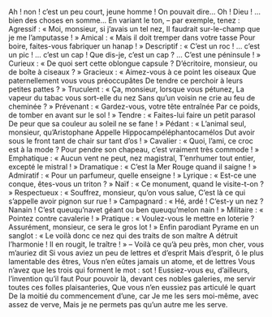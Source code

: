 Ah ! non ! c’est un peu court, jeune homme !
On pouvait dire… Oh ! Dieu ! … bien des choses en somme…
En variant le ton, – par exemple, tenez :
Agressif : « Moi, monsieur, si j’avais un tel nez,
Il faudrait sur-le-champ que je me l’amputasse ! »
Amical : « Mais il doit tremper dans votre tasse
Pour boire, faites-vous fabriquer un hanap ! »
Descriptif : « C’est un roc ! … c’est un pic ! … c’est un cap !
Que dis-je, c’est un cap ? … C’est une péninsule ! »
Curieux : « De quoi sert cette oblongue capsule ?
D’écritoire, monsieur, ou de boîte à ciseaux ? »
Gracieux : « Aimez-vous à ce point les oiseaux
Que paternellement vous vous préoccupâtes
De tendre ce perchoir à leurs petites pattes ? »
Truculent : « Ça, monsieur, lorsque vous pétunez,
La vapeur du tabac vous sort-elle du nez
Sans qu’un voisin ne crie au feu de cheminée ? »
Prévenant : « Gardez-vous, votre tête entraînée
Par ce poids, de tomber en avant sur le sol ! »
Tendre : « Faites-lui faire un petit parasol
De peur que sa couleur au soleil ne se fane ! »
Pédant : « L’animal seul, monsieur, qu’Aristophane
Appelle Hippocampéléphantocamélos
Dut avoir sous le front tant de chair sur tant d’os ! »
Cavalier : « Quoi, l’ami, ce croc est à la mode ?
Pour pendre son chapeau, c’est vraiment très commode ! »
Emphatique : « Aucun vent ne peut, nez magistral,
T’enrhumer tout entier, excepté le mistral ! »
Dramatique : « C’est la Mer Rouge quand il saigne ! »
Admiratif : « Pour un parfumeur, quelle enseigne ! »
Lyrique : « Est-ce une conque, êtes-vous un triton ? »
Naïf : « Ce monument, quand le visite-t-on ? »
Respectueux : « Souffrez, monsieur, qu’on vous salue,
C’est là ce qui s’appelle avoir pignon sur rue ! »
Campagnard : « Hé, ardé ! C’est-y un nez ? Nanain !
C’est queuqu’navet géant ou ben queuqu’melon nain ! »
Militaire : « Pointez contre cavalerie ! »
Pratique : « Voulez-vous le mettre en loterie ?
Assurément, monsieur, ce sera le gros lot ! »
Enfin parodiant Pyrame en un sanglot :
« Le voilà donc ce nez qui des traits de son maître
A détruit l’harmonie ! Il en rougit, le traître ! »
– Voilà ce qu’à peu près, mon cher, vous m’auriez dit
Si vous aviez un peu de lettres et d’esprit
Mais d’esprit, ô le plus lamentable des êtres,
Vous n’en eûtes jamais un atome, et de lettres
Vous n’avez que les trois qui forment le mot : sot !
Eussiez-vous eu, d’ailleurs, l’invention qu’il faut
Pour pouvoir là, devant ces nobles galeries,
me servir toutes ces folles plaisanteries,
Que vous n’en eussiez pas articulé le quart
De la moitié du commencement d’une, car
Je me les sers moi-même, avec assez de verve,
Mais je ne permets pas qu’un autre me les serve.
